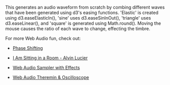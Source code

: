 This generates an audio waveform from scratch by combing different waves that have been generated using d3's easing functions. 'Elastic' is created using d3.easeElasticIn(), 'sine' uses d3.easeSinInOut(), 'triangle' uses d3.easeLinear(), and 'square' is generated using Math.round(). Moving the mouse causes the ratio of each wave to change, effecting the timbre.

For more Web Audio fun, check out:

* <a href="http://bl.ocks.org/alexmacy/5f5d6f75a44f27f19a2eebf7771ed73e">Phase Shifting</a>

* <a href="http://bl.ocks.org/alexmacy/f25c39867546f8c72af13cb7e5bc654a">I Am Sitting in a Room - Alvin Lucier</a>

* <a href="http://bl.ocks.org/alexmacy/d31b0819f11fc881add341ace6483bd3">Web Audio Sampler with Effects</a>

* <a href="http://bl.ocks.org/alexmacy/41bf2c3727c59a3366528807c2c708b2">Web Audio Theremin & Oscilloscope</a>